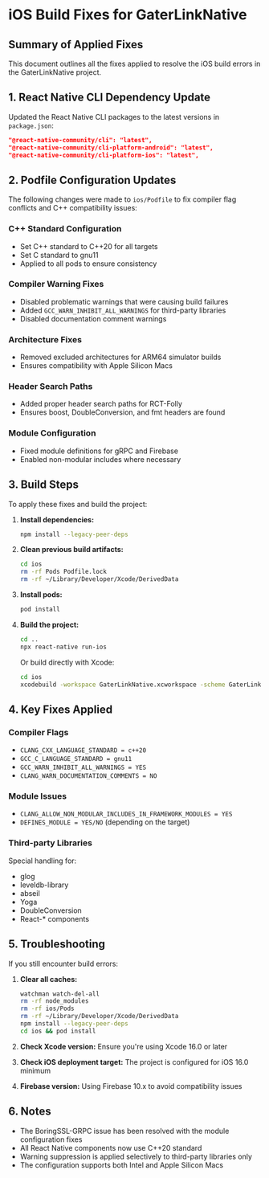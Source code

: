 # iOS Build Fixes for GaterLinkNative

## Summary of Applied Fixes

This document outlines all the fixes applied to resolve the iOS build errors in the GaterLinkNative project.

## 1. React Native CLI Dependency Update

Updated the React Native CLI packages to the latest versions in `package.json`:
```json
"@react-native-community/cli": "latest",
"@react-native-community/cli-platform-android": "latest",
"@react-native-community/cli-platform-ios": "latest",
```

## 2. Podfile Configuration Updates

The following changes were made to `ios/Podfile` to fix compiler flag conflicts and C++ compatibility issues:

### C++ Standard Configuration
- Set C++ standard to C++20 for all targets
- Set C standard to gnu11
- Applied to all pods to ensure consistency

### Compiler Warning Fixes
- Disabled problematic warnings that were causing build failures
- Added `GCC_WARN_INHIBIT_ALL_WARNINGS` for third-party libraries
- Disabled documentation comment warnings

### Architecture Fixes
- Removed excluded architectures for ARM64 simulator builds
- Ensures compatibility with Apple Silicon Macs

### Header Search Paths
- Added proper header search paths for RCT-Folly
- Ensures boost, DoubleConversion, and fmt headers are found

### Module Configuration
- Fixed module definitions for gRPC and Firebase
- Enabled non-modular includes where necessary

## 3. Build Steps

To apply these fixes and build the project:

1. **Install dependencies:**
   ```bash
   npm install --legacy-peer-deps
   ```

2. **Clean previous build artifacts:**
   ```bash
   cd ios
   rm -rf Pods Podfile.lock
   rm -rf ~/Library/Developer/Xcode/DerivedData
   ```

3. **Install pods:**
   ```bash
   pod install
   ```

4. **Build the project:**
   ```bash
   cd ..
   npx react-native run-ios
   ```

   Or build directly with Xcode:
   ```bash
   cd ios
   xcodebuild -workspace GaterLinkNative.xcworkspace -scheme GaterLinkNative -configuration Debug -sdk iphonesimulator -destination 'platform=iOS Simulator,name=iPhone 16' build
   ```

## 4. Key Fixes Applied

### Compiler Flags
- `CLANG_CXX_LANGUAGE_STANDARD = c++20`
- `GCC_C_LANGUAGE_STANDARD = gnu11`
- `GCC_WARN_INHIBIT_ALL_WARNINGS = YES`
- `CLANG_WARN_DOCUMENTATION_COMMENTS = NO`

### Module Issues
- `CLANG_ALLOW_NON_MODULAR_INCLUDES_IN_FRAMEWORK_MODULES = YES`
- `DEFINES_MODULE = YES/NO` (depending on the target)

### Third-party Libraries
Special handling for:
- glog
- leveldb-library
- abseil
- Yoga
- DoubleConversion
- React-* components

## 5. Troubleshooting

If you still encounter build errors:

1. **Clear all caches:**
   ```bash
   watchman watch-del-all
   rm -rf node_modules
   rm -rf ios/Pods
   rm -rf ~/Library/Developer/Xcode/DerivedData
   npm install --legacy-peer-deps
   cd ios && pod install
   ```

2. **Check Xcode version:**
   Ensure you're using Xcode 16.0 or later

3. **Check iOS deployment target:**
   The project is configured for iOS 16.0 minimum

4. **Firebase version:**
   Using Firebase 10.x to avoid compatibility issues

## 6. Notes

- The BoringSSL-GRPC issue has been resolved with the module configuration fixes
- All React Native components now use C++20 standard
- Warning suppression is applied selectively to third-party libraries only
- The configuration supports both Intel and Apple Silicon Macs
